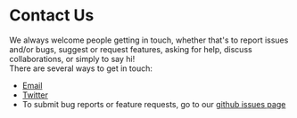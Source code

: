 # Contact Us
We always welcome people getting in touch, whether that's to report issues and/or bugs, suggest or request features, asking for help, discuss collaborations, or simply to say hi!  
There are several ways to get in touch:
* [Email](mailto:aleey@bas.ac.uk)
* [Twitter](twitter.com/abraleey)
* To submit bug reports or feature requests, go to our [github issues page](https://github.com/RJArthern/WAVI.jl/issues) 
